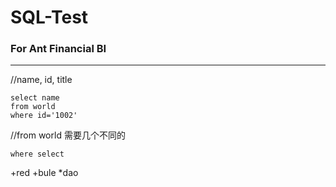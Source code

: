 # SQL-Test
### For Ant Financial BI
--------------------------
//name, id, title

    select name
    from world
    where id='1002'

//from world 需要几个不同的

    where select
    
    
    
+red
+bule
*dao
